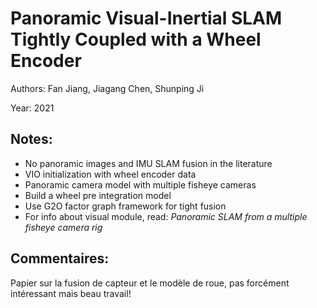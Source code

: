 # Panoramic Visual-Inertial SLAM Tightly Coupled with a Wheel Encoder

Authors: Fan Jiang, Jiagang Chen, Shunping Ji

Year: 2021

Notes:
---

* No panoramic images and IMU SLAM fusion in the literature
* VIO initialization with wheel encoder data
* Panoramic camera model with multiple fisheye cameras
* Build a wheel pre integration model
* Use G2O factor graph framework for tight fusion
* For info about visual module, read: *Panoramic SLAM from a multiple fisheye camera rig* 

Commentaires:
---
Papier sur la fusion de capteur et le modèle de roue, pas forcément intéressant mais beau travail!
